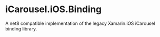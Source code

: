 # iCarousel.iOS.Binding
A net8 compatible implementation of the legacy Xamarin.iOS iCarousel binding library.

